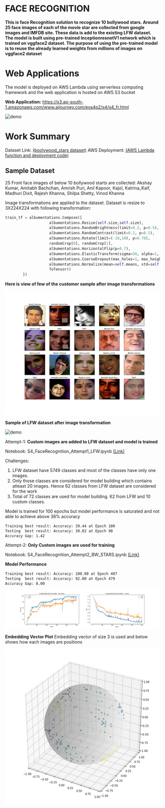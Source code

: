 # FACE RECOGNITION

**This is face Recognition solution to recognize 10 bollywood stars. Around 25 face images of each of the movie star are collected from google images and IMFDB site.
These data is add to the existing LFW dataset. The model is built using pre-trained InceptionresnetV1 network which is trained on vggface2 dataset.
The purpose of using the pre-trained model is to reuse the already learned weights from millions of images on vggface2 dataset**


# Web Applications

The model is deployed on AWS Lambda using serverless computing framework and the web application is hosted on AWS S3 bucket

**Web Application:** https://s3.ap-south-1.amazonaws.com/www.aijourney.com/eva4p2/s4/s4_fr.html

![demo](doc_images/s4_demo_fr.gif)

# Work Summary

Dataset Link: [(boolywood_stars dataset)](https://drive.google.com/file/d/1S3C9DjLRLd-ebV6j7PcGYudqJFcpbjrJ/view?usp=sharing)
AWS Deployment: [(AWS Lambda function and deployment code)](aws_deployment/s4-face-recognize-aws)

## Sample Dataset

25 Front face images of below 10 bollywood starts are collected: 
Akshay Kumar, Amitabh Bachchan, Amrish Puri, Anil Kapoor, Kajol, Katrina_Kaif, Madhuri Dixit, Rajesh Khanna, Shilpa Shetty, Vinod Khanna

Image transformations are applied to the dataset. Dataset is resize to 3X224X224 with following transformation:
```python
train_tf = albumentations.Compose([
                    albumentations.Resize(self.size,self.size),
                    albumentations.RandomBrightness(limit=0.2, p=0.5),
                    albumentations.RandomContrast(limit=0.2, p=0.5),
                    albumentations.Rotate(limit=(-10,10), p=0.70),
                    randomCrop[0], randomCrop[1],
                    albumentations.HorizontalFlip(p=0.7),
                    albumentations.ElasticTransform(sigma=50, alpha=1, alpha_affine=10,p=0.10),
                    albumentations.CoarseDropout(max_holes=1, max_height=64, max_width=64, min_height=16, min_width=16, fill_value=fill_value, p=0.70),
                    albumentations.Normalize(mean=self.means, std=self.stds),
                    ToTensor()
        ])
```
**Here is view of few of the customer sample after image transformations**

![demo](doc_images/dataset_samples_bws.jpg)

**Sample of LFW dataset after image transformation**

![demo](doc_images/dataset_samples_lfw.jpg)

Attempt-1: 
**Custom images are added to LFW dataset and model is trained**
 
Notebook: S4_FaceRecognition_Attempt1_LFW.ipynb [(Link)](notebooks/S4_FaceRecognition_Attempt1_LFW.ipynb)

Challenges:
1. LFW dataset have 5749 classes and most of the classes have only one images.
2. Only those classes are considered for model building which contains atleast 20 images. Hence 62 classes from LFW dataset are considered for the work
3. Total of 72 classes are used for model building. 62 from LFW and 10 custom classes. 

Model is trained for 100 epochs but model performance is saturated and not able to achieve above 38% accuracy

```Result
Training best result: Accuracy: 39.44 at Epoch 100
Testing  best result: Accuracy: 38.02 at Epoch 90
Accuracy Gap: 1.42
```

Attempt-2: 
**Only Custom images are used for training**
 
Notebook: S4_FaceRecognition_Attempt2_BW_STARS.ipynb [(Link)](notebooks/S4_FaceRecognition_Attempt2_BW_STARS.ipynb)

**Model Performance**

```Result
Training best result: Accuracy: 100.00 at Epoch 407
Testing  best result: Accuracy: 92.00 at Epoch 479
Accuracy Gap: 8.00
```

![demo](doc_images/a2_bws_model_history.jpg)

**Embedding Vector Plot**
Embedding vector of size 3 is used and below shows how each images are positions

![demo](doc_images/a2_bws_embedding.jpg)





